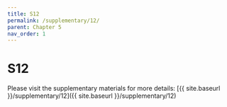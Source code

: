 ```yaml
---
title: S12
permalink: /supplementary/12/
parent: Chapter 5
nav_order: 1
---
```


# S12

Please visit the supplementary materials for more details: [{{ site.baseurl }}/supplementary/12]({{ site.baseurl }}/supplementary/12)
